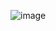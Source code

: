 ![image](https://github.com/JaimeVillalbaO/WorkoutTrackingAPI-Intermediate-Day-38/assets/152451848/5edcc936-b1be-4d74-8692-bbe8c9502c58)

